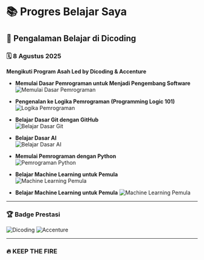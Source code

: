 # 📚 Progres Belajar Saya

## 🌟 Pengalaman Belajar di Dicoding

### 🗓 8 Agustus 2025
**Mengikuti Program Asah Led by Dicoding & Accenture**

- **Memulai Dasar Pemrograman untuk Menjadi Pengembang Software**  
  ![Memulai Dasar Pemrograman](https://img.shields.io/endpoint?url=https://raw.githubusercontent.com/Arfwjn/progres-belajar/main/progress/memulai.json)

- **Pengenalan ke Logika Pemrograman (Programming Logic 101)**  
  ![Logika Pemrograman](https://img.shields.io/endpoint?url=https://raw.githubusercontent.com/Arfwjn/progres-belajar/main/progress/logika.json)

- **Belajar Dasar Git dengan GitHub**  
  ![Belajar Dasar Git](https://img.shields.io/endpoint?url=https://raw.githubusercontent.com/Arfwjn/progres-belajar/main/progress/git.json)

- **Belajar Dasar AI**  
  ![Belajar Dasar AI](https://img.shields.io/endpoint?url=https://raw.githubusercontent.com/Arfwjn/progres-belajar/main/progress/dasar-ai.json)

- **Memulai Pemrograman dengan Python**  
  ![Pemrograman Python](https://img.shields.io/endpoint?url=https://raw.githubusercontent.com/Arfwjn/progres-belajar/main/progress/memulai-python.json)

- **Belajar Machine Learning untuk Pemula**  
  ![Machine Learning Pemula](https://img.shields.io/endpoint?url=https://raw.githubusercontent.com/Arfwjn/progres-belajar/main/progress/ml-pemula.json)

- **Belajar Machine Learning untuk Pemula**
  ![Machine Learning Pemula](https://img.shields.io/endpoint?url=https://raw.githubusercontent.com/Arfwjn/progres-belajar/main/progress/ml-pemula.json)


---

### 🏆 Badge Prestasi
![Dicoding](https://img.shields.io/badge/Certified-Dicoding-blue)
![Accenture](https://img.shields.io/badge/Accenture-Program-success)

---

### 🔥 KEEP THE FIRE
